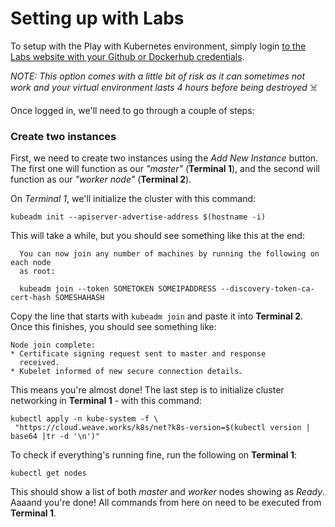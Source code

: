 # Setting up with Labs

To setup with the Play with Kubernetes environment, simply login [to the Labs website with your Github or Dockerhub credentials](http://labs.play-with-k8s.com/).

*NOTE: This option comes with a little bit of risk as it can sometimes not work and your virtual environment lasts 4 hours before being destroyed* ☠️


Once logged in, we'll need to go through a couple of steps:

### Create two instances

First, we need to create two instances using the *Add New Instance* button. The first one will function as our *"master"* (**Terminal 1**), and the second will function as our *"worker node"* (**Terminal 2**).

On *Terminal 1*, we'll initialize the cluster with this command:

```
kubeadm init --apiserver-advertise-address $(hostname -i)
```

This will take a while, but you should see something like this at the end:

```
  You can now join any number of machines by running the following on each node
  as root:

  kubeadm join --token SOMETOKEN SOMEIPADDRESS --discovery-token-ca-cert-hash SOMESHAHASH
```

Copy the line that starts with `kubeadm join` and paste it into **Terminal 2**. Once this finishes, you should see something like:

```
Node join complete:
* Certificate signing request sent to master and response
  received.
* Kubelet informed of new secure connection details.
```

This means you're almost done! The last step is to initialize cluster networking in **Terminal 1** - with this command:

```
kubectl apply -n kube-system -f \
 "https://cloud.weave.works/k8s/net?k8s-version=$(kubectl version | base64 |tr -d '\n')"
```

To check if everything's running fine, run the following on **Terminal 1**:

```
kubectl get nodes
```

This should show a list of both *master* and *worker* nodes showing as *Ready*. Aaaand you're done! All commands from here on need to be executed from **Terminal 1**.
